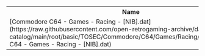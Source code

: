 <table>
<tr><th>Name</th><th>Size</th></tr>
<tr><td>[Commodore C64 - Games - Racing - [NIB].dat](https://raw.githubusercontent.com/open-retrogaming-archive/dat-catalog/main/root/basic/TOSEC/Commodore/C64/Games/Racing/[NIB]/Commodore C64 - Games - Racing - [NIB].dat)</td><td>52202</td></tr>
</table>
